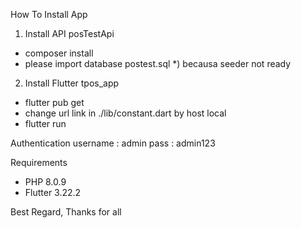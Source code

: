 How To Install App
1. Install API posTestApi
- composer install
- please import database postest.sql *) becausa seeder not ready
2. Install Flutter tpos_app
- flutter pub get
- change url link in ./lib/constant.dart by host local
- flutter run

Authentication
username : admin
pass : admin123

Requirements 
- PHP 8.0.9
- Flutter 3.22.2

Best Regard,
Thanks for all
